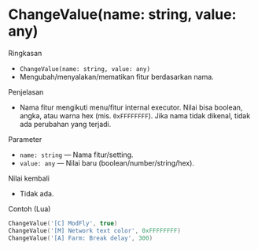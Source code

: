 # ChangeValue(name: string, value: any)

Ringkasan
- `ChangeValue(name: string, value: any)`
- Mengubah/menyalakan/mematikan fitur berdasarkan nama.

Penjelasan
- Nama fitur mengikuti menu/fitur internal executor. Nilai bisa boolean, angka, atau warna hex (mis. `0xFFFFFFFF`). Jika nama tidak dikenal, tidak ada perubahan yang terjadi.

Parameter
- `name: string` — Nama fitur/setting.
- `value: any` — Nilai baru (boolean/number/string/hex).

Nilai kembali
- Tidak ada.

Contoh (Lua)
```lua
ChangeValue('[C] ModFly', true)
ChangeValue('[M] Network text color', 0xFFFFFFFF)
ChangeValue('[A] Farm: Break delay', 300)
```
